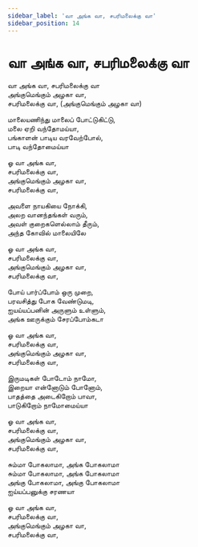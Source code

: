 ```yaml
---
sidebar_label: 'வா அங்க வா, சபரிமலைக்கு வா'
sidebar_position: 14
---
```


# **வா அங்க வா, சபரிமலைக்கு வா**

வா அங்க வா, சபரிமலைக்கு வா  
அங்குமெங்கும் அழகா வா,  
சபரிமலைக்கு வா, (அங்குமெங்கும் அழகா வா)

மாலையணிந்து மாலைப் போட்டுகிட்டு,  
மலை ஏறி வந்தோமய்யா,  
பங்காளன் பாடிய வரவேற்போல்,  
பாடி வந்தோமைய்யா

ஓ வா அங்க வா,  
சபரிமலைக்கு வா,  
அங்குமெங்கும் அழகா வா,  
சபரிமலைக்கு வா,

அவளை நாயகியை நோக்கி,  
அலற வானந்தங்கள் வரும்,  
அவள் குறைகளெல்லாம் தீரும்,  
அந்த கோவில் மாலையிலே

ஓ வா அங்க வா,  
சபரிமலைக்கு வா,  
அங்குமெங்கும் அழகா வா,  
சபரிமலைக்கு வா,

போய் பார்ப்போம் ஒரு முறை,  
பரவசித்து போக வேண்டுமடி,  
ஐயய்யப்பனின் அருளும் உள்ளும்,  
அங்க ஊருக்கும் சேரப்போம்கடா

ஓ வா அங்க வா,  
சபரிமலைக்கு வா,  
அங்குமெங்கும் அழகா வா,  
சபரிமலைக்கு வா,

இருமடிகள் போடோம் நாமோ,  
இறையா என்னோடும் போனோம்,  
பாதத்தை அடைகிறோம் பாவா,  
பாடுகிறோம் நாமோமைய்யா

ஓ வா அங்க வா,  
சபரிமலைக்கு வா,  
அங்குமெங்கும் அழகா வா,  
சபரிமலைக்கு வா,

சும்மா போகலாமா, அங்க போகலாமா  
சும்மா போகலாமா, அங்க போகலாமா  
அங்கு போகலாமா, அங்கு போகலாமா  
ஐய்யப்பனுக்கு சரணயா

ஓ வா அங்க வா,  
சபரிமலைக்கு வா,  
அங்குமெங்கும் அழகா வா,  
சபரிமலைக்கு வா,
